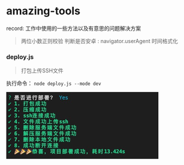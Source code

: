 # amazing-tools
record: 工作中使用的一些方法以及有意思的问题解决方案
> 两位小数正则校验
判断是否安卓 : navigator.userAgent 
时间格式化



### deploy.js
> 打包上传SSH文件

执行命令： `node deploy.js --mode dev`

![deploy](./images/deploy.jpg)